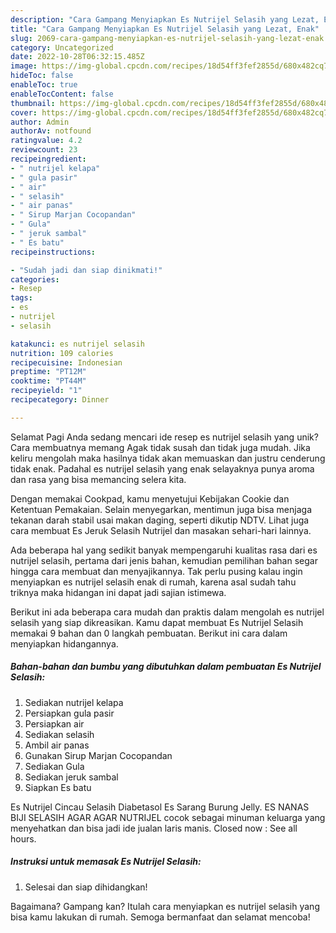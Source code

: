 ```yaml
---
description: "Cara Gampang Menyiapkan Es Nutrijel Selasih yang Lezat, Enak"
title: "Cara Gampang Menyiapkan Es Nutrijel Selasih yang Lezat, Enak"
slug: 2069-cara-gampang-menyiapkan-es-nutrijel-selasih-yang-lezat-enak
category: Uncategorized
date: 2022-10-28T06:32:15.485Z
image: https://img-global.cpcdn.com/recipes/18d54ff3fef2855d/680x482cq70/es-nutrijel-selasih-foto-resep-utama.jpg
hideToc: false
enableToc: true
enableTocContent: false
thumbnail: https://img-global.cpcdn.com/recipes/18d54ff3fef2855d/680x482cq70/es-nutrijel-selasih-foto-resep-utama.jpg
cover: https://img-global.cpcdn.com/recipes/18d54ff3fef2855d/680x482cq70/es-nutrijel-selasih-foto-resep-utama.jpg
author: Admin
authorAv: notfound
ratingvalue: 4.2
reviewcount: 23
recipeingredient:
- " nutrijel kelapa"
- " gula pasir"
- " air"
- " selasih"
- " air panas"
- " Sirup Marjan Cocopandan"
- " Gula"
- " jeruk sambal"
- " Es batu"
recipeinstructions:

- "Sudah jadi dan siap dinikmati!"
categories:
- Resep
tags:
- es
- nutrijel
- selasih

katakunci: es nutrijel selasih 
nutrition: 109 calories
recipecuisine: Indonesian
preptime: "PT12M"
cooktime: "PT44M"
recipeyield: "1"
recipecategory: Dinner

---
```



Selamat Pagi Anda sedang mencari ide resep es nutrijel selasih yang unik? Cara membuatnya memang Agak tidak susah dan tidak juga mudah. Jika keliru mengolah maka hasilnya tidak akan memuaskan dan justru cenderung tidak enak. Padahal es nutrijel selasih yang enak selayaknya punya aroma dan rasa yang bisa memancing selera kita.


Dengan memakai Cookpad, kamu menyetujui Kebijakan Cookie dan Ketentuan Pemakaian. Selain menyegarkan, mentimun juga bisa menjaga tekanan darah stabil usai makan daging, seperti dikutip NDTV. Lihat juga cara membuat Es Jeruk Selasih Nutrijel dan masakan sehari-hari lainnya.

Ada beberapa hal yang sedikit banyak mempengaruhi kualitas rasa dari es nutrijel selasih, pertama dari jenis bahan, kemudian pemilihan bahan segar hingga cara membuat dan menyajikannya. Tak perlu pusing kalau ingin menyiapkan es nutrijel selasih enak di rumah, karena asal sudah tahu triknya maka hidangan ini dapat jadi sajian istimewa.


Berikut ini ada beberapa cara mudah dan praktis dalam mengolah es nutrijel selasih yang siap dikreasikan. Kamu dapat membuat Es Nutrijel Selasih memakai 9 bahan dan 0 langkah pembuatan. Berikut ini cara dalam menyiapkan hidangannya.

<!--inarticleads1-->

##### Bahan-bahan dan bumbu yang dibutuhkan dalam pembuatan Es Nutrijel Selasih:

1. Sediakan  nutrijel kelapa
1. Persiapkan  gula pasir
1. Persiapkan  air
1. Sediakan  selasih
1. Ambil  air panas
1. Gunakan  Sirup Marjan Cocopandan
1. Sediakan  Gula
1. Sediakan  jeruk sambal
1. Siapkan  Es batu


Es Nutrijel Cincau Selasih Diabetasol Es Sarang Burung Jelly. ES NANAS BIJI SELASIH AGAR AGAR NUTRIJEL cocok sebagai minuman keluarga yang menyehatkan dan bisa jadi ide jualan laris manis. Closed now : See all hours. 

<!--inarticleads2-->

##### Instruksi untuk memasak Es Nutrijel Selasih:


1. Selesai dan siap dihidangkan!



Bagaimana? Gampang kan? Itulah cara menyiapkan es nutrijel selasih yang bisa kamu lakukan di rumah. Semoga bermanfaat dan selamat mencoba!
